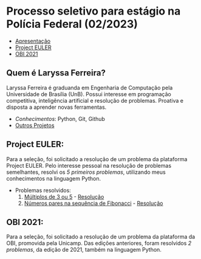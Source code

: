 # Processo seletivo para estágio na Polícia Federal (02/2023)

- [Apresentação](#Quem-é-Laryssa-Ferreira)
- [Project EULER](#Project-EULER)
- [OBI 2021](#OBI-2021)

## Quem é Laryssa Ferreira?
  Laryssa Ferreira é graduanda em Engenharia de Computação pela Universidade de Brasília (UnB). Possui interesse em programação competitiva, inteligência artificial e resolução de problemas. Proativa e disposta a aprender novas ferramentas.
  - *Conhecimentos*: Python, Git, Github
  - [Outros Projetos](https://github.com/laryferreira/ResistorColorCode)
  

## Project EULER:

Para a seleção, foi solicitado a resolução de um problema da plataforma Project EULER. Pelo interesse pessoal na resolução de problemas semelhantes, resolvi os *5 primeiros problemas*, utilizando meus conhecimentos na linguagem Python.

- Problemas resolvidos: 
  1. [Múltiplos de 3 ou 5](https://projecteuler.net/problem=1) - [Resolução](https://github.com/laryferreira/Processo_seletivoPF/blob/studies/projectEULER/multiples3or5.py)
  2. [Números pares na sequência de Fibonacci](https://projecteuler.net/problem=2) - [Resolução](https://github.com/laryferreira/Processo_seletivoPF/blob/studies/projectEULER/evenfibonacci.py)
      
      
## OBI 2021:

Para a seleção, foi solicitado a resolução de um problema da plataforma da OBI, promovida pela Unicamp. Das edições anteriores, foram resolvidos *2 problemas*, da edição de 2021, também na linguagem Python.
